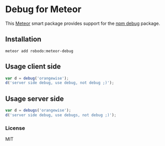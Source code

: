 # Debug for Meteor

This [Meteor](https://www.meteor.com/) smart package provides support for
the [npm debug](https://www.npmjs.com/package/debug) package.


## Installation

    meteor add robodo:meteor-debug


## Usage client side

```javascript
var d = debug('orangewise');
d('server side debug, use debug, not debug ;)');
```


## Usage server side

```javascript
var d = debugs('orangewise');
d('server side debug, use debugs, not debug ;)');
```


### License

MIT


